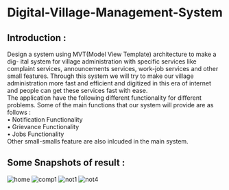 # Digital-Village-Management-System <br>

## Introduction :
Design a system using MVT(Model View Template) architecture to make a dig-
ital system for village administration with specific services like complaint services,
announcements services, work-job services and other small features. Through this
system we will try to make our village administration more fast and efficient and
digitized in this era of internet and people can get these services fast with ease. <br>
The application have the following different functionality for different problems.
Some of the main functions that our system will provide are as follows :<br>
• Notification Functionality <br>
• Grievance Functionality<br>
• Jobs Functionality<br>
Other small-smalls feature are also inlcuded in the main system. <br>
## Some Snapshots of result :
![home](https://user-images.githubusercontent.com/101612128/174022528-f3efda38-65f0-4d37-b538-2ba594932b82.PNG)
![comp1](https://user-images.githubusercontent.com/101612128/174022556-ffc38d8a-6ec9-4852-ab79-0732bf733cff.PNG)
![not1](https://user-images.githubusercontent.com/101612128/174022573-3fbc4e01-44d9-4ab6-9ed3-ab22b8c25112.PNG)
![not4](https://user-images.githubusercontent.com/101612128/174022627-360beac4-5840-4cd2-b6b7-d4fd29f0b1fb.PNG)

<br>
